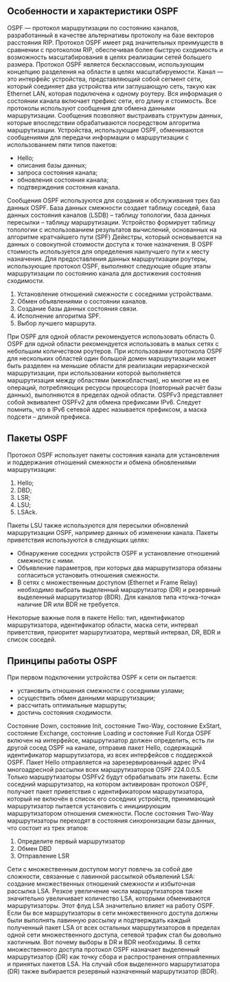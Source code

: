 <!-- 1.4.1 -->
## Особенности и характеристики OSPF

OSPF — протокол маршрутизации по состоянию каналов, разработанный в качестве альтернативы протоколу на базе векторов расстояния RIP. Протокол OSPF имеет ряд значительных преимуществ в сравнении с протоколом RIP, обеспечивая более быструю сходимость и возможность масштабирования в целях реализации сетей большего размера. Протокол OSPF является бесклассовым, использующим концепцию разделения на области в целях масштабируемости. Канал — это интерфейс устройства, представляющий собой сегмент сети, который соединяет два устройства или заглушающую сеть, такую как Ethernet LAN, которая подключена к одному роутеру. Вся информация о состоянии канала включает префикс сети, его длину и стоимость. Все протоколы используют сообщения для обмена данными маршрутизации. Сообщения позволяют выстраивать структуры данных, которые впоследствии обрабатываются посредством алгоритма маршрутизации. Устройства, использующие OSPF, обмениваются сообщениями для передачи информации о маршрутизации с использованием пяти типов пакетов: 

- Hello;
- описания базы данных;
- запроса состояния канала;
- обновления состояния канала;
- подтверждения состояния канала. 

Сообщения OSPF используются для создания и обслуживания трех баз данных OSPF. База данных смежности создает таблицу соседей, база данных состояния каналов (LSDB) – таблицу топологии, база данных пересылки – таблицу маршрутизации. Устройство формирует таблицу топологии с использованием результатов вычислений, основанных на алгоритме кратчайшего пути (SPF) Дейкстры, который основывается на данных о совокупной стоимости доступа к точке назначения. В OSPF стоимость используется для определения наилучшего пути к месту назначения. Для предоставления данных маршрутизации роутеры, использующие протокол OSPF, выполняют следующие общие этапы маршрутизации по состоянию канала для достижения состояния сходимости.

1.  Установление отношений смежности с соседними устройствами.
2.  Обмен объявлениями о состоянии каналов.
3.  Создание базы данных состояния связи.
4.  Исполнение алгоритма SPF.
5.  Выбор лучшего маршрута.

При  OSPF для одной области рекомендуется использовать область 0. OSPF для одной области рекомендуется использовать в малых сетях с небольшим количеством роутеров. При использовании протокола OSPF для нескольких областей один большой домен маршрутизации может быть разделен на меньшие области для реализации иерархической маршрутизации, при использовании которой выполняется маршрутизация между областями (межобластная), но многие из ее операций, потребляющих ресурсы процессора (повторный расчёт базы данных), выполняются в пределах одной области. OSPFv3 представляет собой эквивалент OSPFv2 для обмена префиксами IPv6. Следует помнить, что в IPv6 сетевой адрес называется префиксом, а маска подсети – длиной префикса.

## Пакеты OSPF

Протокол OSPF использует пакеты состояния канала для установления и поддержания отношений смежности и обмена обновлениями маршрутизации:

1. Hello;
2. DBD;
3. LSR;
4. LSU;
5. LSAck. 

Пакеты LSU также используются для пересылки обновлений маршрутизации OSPF, например данных об изменении канала. Пакеты приветствия используются в следующих целях:

* Обнаружение соседних устройств OSPF и установление отношений смежности с ними.
* Объявление параметров, при которых два маршрутизатора обязаны согласиться установить отношения смежности.
* В сетях с множественным доступом (Ethernet и Frame Relay) необходимо выбрать выделенный маршрутизатор (DR) и резервный выделенный маршрутизатор (BDR). Для каналов типа «точка-точка» наличие DR или BDR не требуется.

Некоторые важные поля в пакете Hello: тип, идентификатор маршрутизатора, идентификатор области, маска сети, интервал приветствия, приоритет маршрутизатора, мертвый интервал, DR, BDR и список соседей.

## Принципы работы OSPF

При первом подключении устройства OSPF к сети он пытается:

* установить отношения смежности с соседними узлами;
* осуществить обмен данными маршрутизации;
* рассчитать оптимальные маршруты;
* достичь состояния сходимости.

Состояние Down, состояние Init, состояние Two-Way, состояние ExStart, состояние Exchange, состояние Loading и состояние Full Когда OSPF включен на интерфейсе, маршрутизатор должен определить, есть ли другой сосед OSPF на канале, отправив пакет Hello, содержащий идентификатор маршрутизатора, из всех интерфейсов с поддержкой OSPF. Пакет Hello отправляется на зарезервированный адрес IPv4 многоадресной рассылки всех маршрутизаторов OSPF 224.0.0.5. Только маршрутизаторы OSPFv2 будут обрабатывать эти пакеты. Если соседний маршрутизатор, на котором активирован протокол OSPF, получает пакет приветствия с идентификатором маршрутизатора, который не включён в список его соседних устройств, принимающий маршрутизатор пытается установить с инициирующим маршрутизатором отношения смежности. После  состояния  Two-Way маршрутизаторы переходят в состояния синхронизации базы данных, что состоит из трех этапов:

1.  Определите первый маршрутизатор
2.  Обмен DBD
3.  Отправление LSR

Сети с множественным доступом могут повлечь за собой две сложности, связанные с лавинной рассылкой объявлений LSA: создание множественных отношений смежности и избыточная рассылка LSA. Резкое увеличение числа маршрутизаторов также значительно увеличивает количество LSA, которыми обмениваются маршрутизаторы. Этот флуд LSA значительно влияет на работу OSPF. Если бы все маршрутизаторы в сети множественного доступа должны были выполнять лавинную рассылку и подтверждать каждый полученный пакет LSA от всех остальных маршрутизаторов в пределах одной сети множественного доступа, сетевой трафик стал бы довольно хаотичным. Вот почему выборы в DR и BDR необходимы. В сетях множественного доступа протокол OSPF назначает выделенный маршрутизатор (DR) как точку сбора и распространения отправленных и принятых пакетов LSA. На случай сбоя выделенного маршрутизатора (DR) также выбирается резервный назначенный маршрутизатор (BDR).

<!-- 1.4.2 -->
<!-- quiz -->

